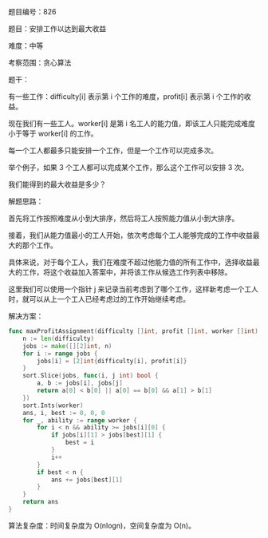 题目编号：826

题目：安排工作以达到最大收益

难度：中等

考察范围：贪心算法

题干：

有一些工作：difficulty[i] 表示第 i 个工作的难度，profit[i] 表示第 i 个工作的收益。

现在我们有一些工人。worker[i] 是第 i 名工人的能力值，即该工人只能完成难度小于等于 worker[i] 的工作。

每一个工人都最多只能安排一个工作，但是一个工作可以完成多次。

举个例子，如果 3 个工人都可以完成某个工作，那么这个工作可以安排 3 次。

我们能得到的最大收益是多少？

解题思路：

首先将工作按照难度从小到大排序，然后将工人按照能力值从小到大排序。

接着，我们从能力值最小的工人开始，依次考虑每个工人能够完成的工作中收益最大的那个工作。

具体来说，对于每个工人，我们在难度不超过他能力值的所有工作中，选择收益最大的工作，将这个收益加入答案中，并将该工作从候选工作列表中移除。

这里我们可以使用一个指针 j 来记录当前考虑到了哪个工作，这样新考虑一个工人时，就可以从上一个工人已经考虑过的工作开始继续考虑。

解决方案：

```go
func maxProfitAssignment(difficulty []int, profit []int, worker []int) int {
    n := len(difficulty)
    jobs := make([][2]int, n)
    for i := range jobs {
        jobs[i] = [2]int{difficulty[i], profit[i]}
    }
    sort.Slice(jobs, func(i, j int) bool {
        a, b := jobs[i], jobs[j]
        return a[0] < b[0] || a[0] == b[0] && a[1] > b[1]
    })
    sort.Ints(worker)
    ans, i, best := 0, 0, 0
    for _, ability := range worker {
        for i < n && ability >= jobs[i][0] {
            if jobs[i][1] > jobs[best][1] {
                best = i
            }
            i++
        }
        if best < n {
            ans += jobs[best][1]
        }
    }
    return ans
}
```

算法复杂度：时间复杂度为 O(nlogn)，空间复杂度为 O(n)。